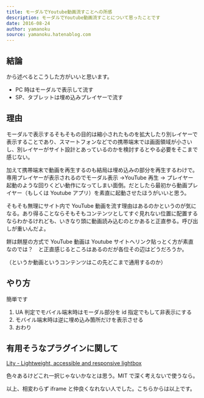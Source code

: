 ```yaml
---
title: モーダルでYoutube動画流すことへの所感
description: モーダルでYoutube動画流すことについて思ったことです
date: 2016-08-24
author: yamanoku
source: yamanoku.hatenablog.com
---
```


## 結論

から述べるとこうした方がいいと思います。

- PC 時はモーダルで表示して流す
- SP、タブレットは埋め込みプレイヤーで流す

## 理由

モーダルで表示するそもそもの目的は縮小されたものを拡大したり別レイヤーで表示することであり、スマートフォンなどでの携帯端末では画面領域が小さいし、別レイヤーがサイト設計とあっているのかを検討するとやる必要をそこまで感じない。

加えて携帯端末で動画を再生するのも結局は埋め込みの部分を再生するわけで。専用プレイヤーが表示されるのでモーダル表示 →YouTube 再生 → プレイヤー起動のような回りくどい動作になってしまい面倒。だとしたら最初から動画プレイヤー（もしくは Youtube アプリ）を素直に起動させたほうがいいと思う。

そもそも無理にサイト内で YouTube 動画を流す理由はあるのかというのが気になる。あり得ることならそもそもコンテンツとしてすぐ見れない位置に配置するならわかるけれども、いきなり頭に動画読み込むのとかあると正直参る。呼び出しが重いんだよ。

餅は餅屋の方式で YouTube 動画は Youtube サイトへリンク貼っとく方が素直なのでは？　と正直感じるところはあるのだが各位その辺はどうだろうか。

（というか動画というコンテンツはこの先どこまで通用するのか）

## やり方

簡単です

1. UA 判定でモバイル端末時はモーダル部分を id 指定でもして非表示にする
2. モバイル端末時は逆に埋め込み箇所だけを表示させる
3. おわり

## 有用そうなプラグインに関して

[Lity - Lightweight, accessible and responsive lightbox](https://sorgalla.com/lity/)

色々あるけどこれ一択じゃないかなとは思う。MIT で深く考えないで使うなら。

以上、相変わらず iframe と仲良くなれない人でした。こちらからは以上です。
